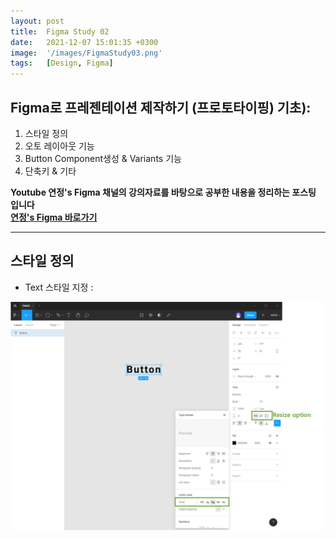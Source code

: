 ```yaml
---
layout: post
title:  Figma Study 02
date:   2021-12-07 15:01:35 +0300
image:  '/images/FigmaStudy03.png'
tags:   [Design, Figma]
---
```


## Figma로 프레젠테이션 제작하기 (프로토타이핑) 기초):<br/>
1. 스타일 정의<br/>
2. 오토 레이아웃 기능<br/>
3. Button Component생성 & Variants 기능<br/>
4. 단축키 & 기타<br/>

**Youtube 연정's Figma 채널의 강의자료를 바탕으로 공부한 내용을 정리하는 포스팅 입니다**<br/>
**[연정's Figma 바로가기](https://www.youtube.com/c/%EC%97%B0%EC%A0%95sFigma)** 

___

## 스타일 정의<br/>
* Text 스타일 지정 : <br/>
<img src="/images/Posting/Figma/Study02/01.png" alt="Project">


